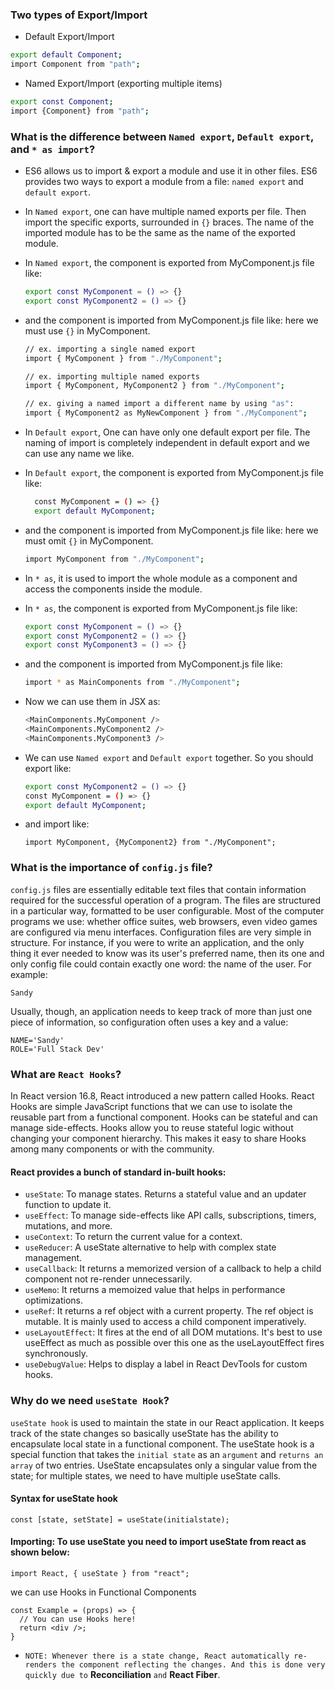### Two types of Export/Import

- Default Export/Import

```sh
export default Component;
import Component from "path";
```

- Named Export/Import (exporting multiple items)

```sh
export const Component;
import {Component} from "path";
```

### What is the difference between `Named export`, `Default export`, and `* as import`?

- ES6 allows us to import & export a module and use it in other files. ES6 provides two ways to export a module from a file: `named export` and `default export`.
- In `Named export`, one can have multiple named exports per file. Then import the specific exports, surrounded in `{}` braces. The name of the imported module has to be the same as the name of the exported module.
- In `Named export`, the component is exported from MyComponent.js file like:

  ```sh
  export const MyComponent = () => {}
  export const MyComponent2 = () => {}
  ```

- and the component is imported from MyComponent.js file like: here we must use `{}` in MyComponent.

  ```sh
  // ex. importing a single named export
  import { MyComponent } from "./MyComponent";

  // ex. importing multiple named exports
  import { MyComponent, MyComponent2 } from "./MyComponent";

  // ex. giving a named import a different name by using "as":
  import { MyComponent2 as MyNewComponent } from "./MyComponent";
  ```

- In `Default export`, One can have only one default export per file. The naming of import is completely independent in default export and we can use any name we like.
- In `Default export`, the component is exported from MyComponent.js file like:

  ```sh
    const MyComponent = () => {}
    export default MyComponent;
  ```

- and the component is imported from MyComponent.js file like: here we must omit `{}` in MyComponent.

  ```sh
  import MyComponent from "./MyComponent";
  ```

- In `* as`, it is used to import the whole module as a component and access the components inside the module.
- In `* as`, the component is exported from MyComponent.js file like:

  ```sh
  export const MyComponent = () => {}
  export const MyComponent2 = () => {}
  export const MyComponent3 = () => {}
  ```

- and the component is imported from MyComponent.js file like:

  ```sh
  import * as MainComponents from "./MyComponent";
  ```

- Now we can use them in JSX as:

  ```sh
  <MainComponents.MyComponent />
  <MainComponents.MyComponent2 />
  <MainComponents.MyComponent3 />
  ```

- We can use `Named export` and `Default export` together. So you should export like:

  ```sh
  export const MyComponent2 = () => {}
  const MyComponent = () => {}
  export default MyComponent;
  ```

- and import like:

  ```
  import MyComponent, {MyComponent2} from "./MyComponent";
  ```

### What is the importance of `config.js` file?

`config.js` files are essentially editable text files that contain information required for the successful operation of a program. The files are structured in a particular way, formatted to be user configurable.
Most of the computer programs we use: whether office suites, web browsers, even video games are configured via menu interfaces.
Configuration files are very simple in structure. For instance, if you were to write an application, and the only thing it ever needed to know was its user's preferred name, then its one and only config file could contain exactly one word: the name of the user. For example:

```
Sandy
```

Usually, though, an application needs to keep track of more than just one piece of information, so configuration often uses a key and a value:

```
NAME='Sandy'
ROLE='Full Stack Dev'
```

### What are `React Hooks`?

In React version 16.8, React introduced a new pattern called Hooks. React Hooks are simple JavaScript functions that we can use to isolate the reusable part from a functional component. Hooks can be stateful and can manage side-effects.
Hooks allow you to reuse stateful logic without changing your component hierarchy. This makes it easy to share Hooks among many components or with the community.

#### React provides a bunch of standard in-built hooks:

- `useState`: To manage states. Returns a stateful value and an updater function to update it.
- `useEffect`: To manage side-effects like API calls, subscriptions, timers, mutations, and more.
- `useContext`: To return the current value for a context.
- `useReducer`: A useState alternative to help with complex state management.
- `useCallback`: It returns a memorized version of a callback to help a child component not re-render unnecessarily.
- `useMemo`: It returns a memoized value that helps in performance optimizations.
- `useRef`: It returns a ref object with a current property. The ref object is mutable. It is mainly used to access a child component imperatively.
- `useLayoutEffect`: It fires at the end of all DOM mutations. It's best to use useEffect as much as possible over this one as the useLayoutEffect fires synchronously.
- `useDebugValue`: Helps to display a label in React DevTools for custom hooks.

### Why do we need `useState Hook`?

`useState hook` is used to maintain the state in our React application. It keeps track of the state changes so basically useState has the ability to encapsulate local state in a functional component.
The useState hook is a special function that takes the `initial state` as an `argument` and `returns an array` of two entries. UseState encapsulates only a singular value from the state; for multiple states, we need to have multiple useState calls.

#### Syntax for useState hook

```
const [state, setState] = useState(initialstate);
```

#### Importing: To use useState you need to import useState from react as shown below:

```
import React, { useState } from "react";
```

we can use Hooks in Functional Components

```
const Example = (props) => {
  // You can use Hooks here!
  return <div />;
}
```
- `NOTE: Whenever there is a state change, React automatically re-renders the component reflecting the changes. And this is done very quickly due to` **Reconciliation** `and` **React Fiber**.

